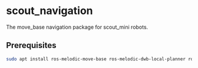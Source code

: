 # scout_navigation
The move_base navigation package for scout_mini robots. 
## Prerequisites

``` bash
sudo apt install ros-melodic-move-base ros-melodic-dwb-local-planner ros-melodic-mir-dwb-critics ros-melodic-dwb-critics ros-melodic-dwb-plugins ros-melodic-dwb-msgs
```
